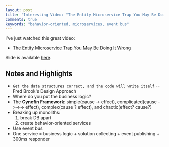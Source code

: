 ```yaml
---
layout: post
title: 'Interesting Video: "The Entity Microservice Trap You May Be Doing It Wrong"'
comments: true
keywords: "behavior-oriented, microservices, event bus"
---
```


I've just watched this great video:

- [The Entity Microservice Trap You May Be Doing It Wrong](https://www.youtube.com/watch?v=vs_XiP5Lkgg)

Slide is available [here](https://gotocon.com/chicago-2016/presentation/The%20Entity%20Microservice%20Trap%20-%20You%20May%20be%20Doing%20it%20Wrong).

## Notes and Highlights

- `Get the data structures correct, and the code will write itself` -- Fred Brook's Design Approach
- Where do you put the business logic?
- The **Cynefin Framework**: simple(cause -> effect), complicated(cause ->->-> effect), complex(cause ? effect), and chaotic(effect? cause?)
- Breaking up monoliths: 
  1. break DB apart
  2. create behavior-oriented services
- Use event bus
- One service = business logic + solution collecting + event publishing + 300ms responder



